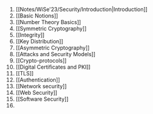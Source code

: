 1. [[Notes/WiSe'23/Security/Introduction|Introduction]]
2. [[Basic Notions]]
3. [[Number Theory Basics]]
4. [[Symmetric Cryptography]]
5. [[Integrity]]
6. [[Key Distribution]]
7. [[Asymmetric Cryptography]]
8. [[Attacks and Security Models]]
9. [[Crypto-protocols]]
10. [[Digital Certificates and PKI]]
11. [[TLS]]
12. [[Authentication]]
13. [[Network security]]
14. [[Web Security]]
15. [[Software Security]]
16. 
